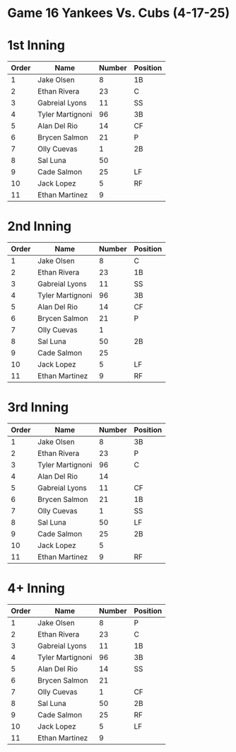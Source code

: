 # Game 16 Yankees  Vs. Cubs (4-17-25) 

# 1st Inning

| Order | Name | Number  | Position  |
| --- | --- 			 | --- | --- |
| 1   | Jake Olsen       | 8   | 1B  |
| 2   | Ethan Rivera     | 23  | C   |
| 3   | Gabreial Lyons   | 11  | SS  |
| 4   | Tyler Martignoni | 96  | 3B  |
| 5   | Alan Del Rio     | 14  | CF  |
| 6   | Brycen Salmon    | 21  | P   |
| 7   | Olly Cuevas      | 1   | 2B  |
| 8   | Sal Luna         | 50  |     |
| 9   | Cade Salmon      | 25  | LF  |
| 10  | Jack Lopez       | 5   | RF  |
| 11  | Ethan Martinez   | 9   |     |

# 2nd Inning

| Order | Name | Number  | Position  |
| --- | --- 			 | --- | --- |
| 1   | Jake Olsen       | 8   | C   |
| 2   | Ethan Rivera     | 23  | 1B  |
| 3   | Gabreial Lyons   | 11  | SS  |
| 4   | Tyler Martignoni | 96  | 3B  |
| 5   | Alan Del Rio     | 14  | CF  |
| 6   | Brycen Salmon    | 21  | P   |
| 7   | Olly Cuevas      | 1   |     |
| 8   | Sal Luna         | 50  | 2B  |
| 9   | Cade Salmon      | 25  |     |
| 10  | Jack Lopez       | 5   | LF  |
| 11  | Ethan Martinez   | 9   | RF  |

# 3rd Inning

| Order | Name | Number  | Position  |
| --- | --- 			 | --- | --- |
| 1   | Jake Olsen       | 8   | 3B  |
| 2   | Ethan Rivera     | 23  | P   |
| 3   | Tyler Martignoni | 96  | C   |
| 4   | Alan Del Rio     | 14  |     |
| 5   | Gabreial Lyons   | 11  | CF  |
| 6   | Brycen Salmon    | 21  | 1B  |
| 7   | Olly Cuevas      | 1   | SS  |
| 8   | Sal Luna         | 50  | LF  |
| 9   | Cade Salmon      | 25  | 2B  |
| 10  | Jack Lopez       | 5   |     |
| 11  | Ethan Martinez   | 9   | RF  |

# 4+ Inning

| Order | Name | Number  | Position  |
| --- | --- 			 | --- | --- |
| 1   | Jake Olsen       | 8   | P   |
| 2   | Ethan Rivera     | 23  | C   |
| 3   | Gabreial Lyons   | 11  | 1B  |
| 4   | Tyler Martignoni | 96  | 3B  |
| 5   | Alan Del Rio     | 14  | SS  |
| 6   | Brycen Salmon    | 21  |     |
| 7   | Olly Cuevas      | 1   | CF  |
| 8   | Sal Luna         | 50  | 2B  |
| 9   | Cade Salmon      | 25  | RF  |
| 10  | Jack Lopez       | 5   | LF  |
| 11  | Ethan Martinez   | 9   |     |
